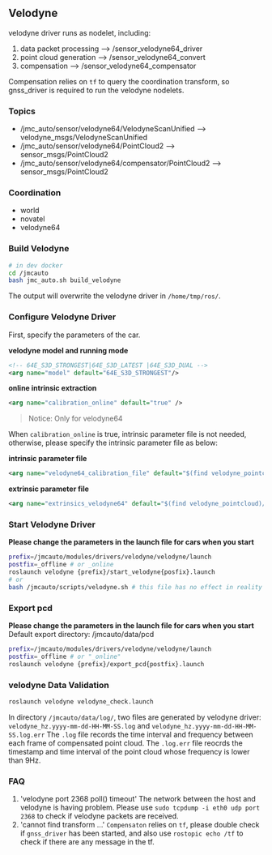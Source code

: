 
## Velodyne
velodyne driver runs as nodelet, including:
1. data packet processing --> /sensor_velodyne64_driver
2. point cloud generation --> /sensor_velodyne64_convert
3. compensation --> /sensor_velodyne64_compensator

Compensation relies on `tf` to query the coordination transform, so gnss_driver is required to run the velodyne nodelets.

### Topics
* /jmc_auto/sensor/velodyne64/VelodyneScanUnified --> velodyne_msgs/VelodyneScanUnified
* /jmc_auto/sensor/velodyne64/PointCloud2 --> sensor_msgs/PointCloud2
* /jmc_auto/sensor/velodyne64/compensator/PointCloud2 --> sensor_msgs/PointCloud2

### Coordination
* world
* novatel
* velodyne64

### Build Velodyne

```bash
# in dev docker
cd /jmcauto
bash jmc_auto.sh build_velodyne
```
The output will overwrite the velodyne driver in `/home/tmp/ros/`.

### Configure Velodyne Driver
First, specify the parameters of the car.

**velodyne model and running mode**
```xml
<!-- 64E_S3D_STRONGEST|64E_S3D_LATEST |64E_S3D_DUAL -->
<arg name="model" default="64E_S3D_STRONGEST"/>
```

**online intrinsic extraction**
```xml
<arg name="calibration_online" default="true" />
```
> Notice: Only for velodyne64

When `calibration_online` is true, intrinsic parameter file is not needed, otherwise, please specify the intrinsic parameter file as below:

**intrinsic parameter file**
```xml
<arg name="velodyne64_calibration_file" default="$(find velodyne_pointcloud)/params/64E_S3_calibration_example.yaml"/>
```

**extrinsic parameter file**
```xml
<arg name="extrinsics_velodyne64" default="$(find velodyne_pointcloud)/params/velodyne64_novatel_extrinsics_example.yaml"/>
```

### Start Velodyne Driver
**Please change the parameters in the launch file for cars when you start**
```bash
prefix=/jmcauto/modules/drivers/velodyne/velodyne/launch
postfix=_offline # or _online
roslaunch velodyne {prefix}/start_velodyne{posfix}.launch
# or
bash /jmcauto/scripts/velodyne.sh # this file has no effect in reality
```

### Export pcd
**Please change the parameters in the launch file for cars when you start**
Default export directory: /jmcauto/data/pcd
```bash
prefix=/jmcauto/modules/drivers/velodyne/velodyne/launch
postfix=_offline # or "_online"
roslaunch velodyne {prefix}/export_pcd{postfix}.launch
```

### velodyne Data Validation
```bash
roslaunch velodyne velodyne_check.launch
```
In directory `/jmcauto/data/log/`, two files are generated by velodyne driver: `velodyne_hz.yyyy-mm-dd-HH-MM-SS.log` and `velodyne_hz.yyyy-mm-dd-HH-MM-SS.log.err` The `.log` file records the time interval and frequency between each frame of compensated point cloud. The `.log.err` file reocrds the timestamp and time interval of the point cloud whose frequency is lower than 9Hz.

### FAQ
1. 'velodyne port 2368 poll() timeout'
	The network between the host and velodyne is having problem. Please use `sudo tcpdump -i eth0 udp port 2368` to check if velodyne packets are received.
2. 'cannot find transform ...'
	`Compensaton` relies on `tf`, please double check if `gnss_driver` has been started, and also use `rostopic echo /tf` to check if there are any message in the tf.


